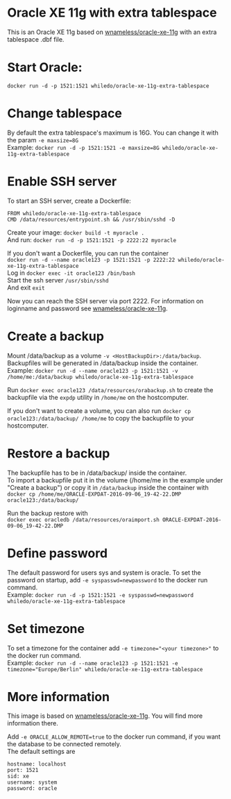 # Oracle XE 11g with extra tablespace
This is an Oracle XE 11g based on [wnameless/oracle-xe-11g](https://hub.docker.com/r/wnameless/oracle-xe-11g/) with an extra tablespace .dbf file.  

# Start Oracle:  
`docker run -d -p 1521:1521 whiledo/oracle-xe-11g-extra-tablespace`  

# Change tablespace
By default the extra tablespace's maximum is 16G. You can change it with the param `-e maxsize=8G`  
Example: `docker run -d -p 1521:1521 -e maxsize=8G whiledo/oracle-xe-11g-extra-tablespace`

# Enable SSH server
To start an SSH server, create a Dockerfile:
```
FROM whiledo/oracle-xe-11g-extra-tablespace
CMD /data/resources/entrypoint.sh && /usr/sbin/sshd -D
```
Create your image: `docker build -t myoracle .`  
And run: `docker run -d -p 1521:1521 -p 2222:22 myoracle`  


If you don't want a Dockerfile, you can run the container  
`docker run -d --name oracle123 -p 1521:1521 -p 2222:22 whiledo/oracle-xe-11g-extra-tablespace`  
Log in `docker exec -it oracle123 /bin/bash`  
Start the ssh server `/usr/sbin/sshd`  
And exit `exit`  

Now you can reach the SSH server via port 2222. For information on loginname and password see [wnameless/oracle-xe-11g](https://hub.docker.com/r/wnameless/oracle-xe-11g/).

# Create a backup
Mount /data/backup as a volume `-v <HostBackupDir>:/data/backup`.  
Backupfiles will be generated in /data/backup inside the container.  
Example: `docker run -d --name oracle123 -p 1521:1521 -v /home/me:/data/backup whiledo/oracle-xe-11g-extra-tablespace`  

Run `docker exec oracle123 /data/resources/orabackup.sh`  to create the backupfile via the `expdp` utility in `/home/me` on the hostcomputer.  

If you don't want to create a volume, you can also run `docker cp oracle123:/data/backup/ /home/me` to copy the backupfile to your hostcomputer.

# Restore a backup
The backupfile has to be in /data/backup/ inside the container.  
To import a backupfile put it in the volume (/home/me in the example under "Create a backup") or copy it in `/data/backup` inside the container with  
`docker cp /home/me/ORACLE-EXPDAT-2016-09-06_19-42-22.DMP oracle123:/data/backup/`  

Run the backup restore with  
`docker exec oracledb /data/resources/oraimport.sh ORACLE-EXPDAT-2016-09-06_19-42-22.DMP`  

# Define password
The default password for users sys and system is oracle. To set the password on startup, add `-e syspasswd=newpassword` to the docker run command.  
Example: `docker run -d -p 1521:1521 -e syspasswd=newpassword whiledo/oracle-xe-11g-extra-tablespace`  

# Set timezone  
To set a timezone for the container add `-e timezone="<your timezone>"` to the docker run command.  
Example: `docker run -d --name oracle123 -p 1521:1521 -e timezone="Europe/Berlin" whiledo/oracle-xe-11g-extra-tablespace`  

# More information
This image is based on [wnameless/oracle-xe-11g](https://hub.docker.com/r/wnameless/oracle-xe-11g/). You will find more information there.

Add `-e ORACLE_ALLOW_REMOTE=true` to the docker run command, if you want the database to be connected remotely.  
The default settings are
```  
hostname: localhost
port: 1521
sid: xe
username: system
password: oracle
```  
